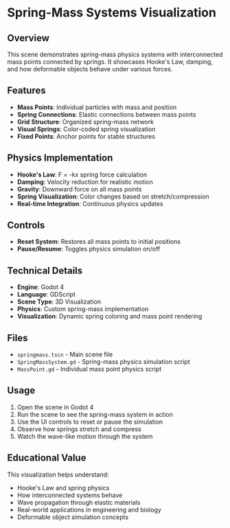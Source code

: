 # Spring-Mass Systems Visualization

## Overview
This scene demonstrates spring-mass physics systems with interconnected mass points connected by springs. It showcases Hooke's Law, damping, and how deformable objects behave under various forces.

## Features
- **Mass Points**: Individual particles with mass and position
- **Spring Connections**: Elastic connections between mass points
- **Grid Structure**: Organized spring-mass network
- **Visual Springs**: Color-coded spring visualization
- **Fixed Points**: Anchor points for stable structures

## Physics Implementation
- **Hooke's Law**: F = -kx spring force calculation
- **Damping**: Velocity reduction for realistic motion
- **Gravity**: Downward force on all mass points
- **Spring Visualization**: Color changes based on stretch/compression
- **Real-time Integration**: Continuous physics updates

## Controls
- **Reset System**: Restores all mass points to initial positions
- **Pause/Resume**: Toggles physics simulation on/off

## Technical Details
- **Engine**: Godot 4
- **Language**: GDScript
- **Scene Type**: 3D Visualization
- **Physics**: Custom spring-mass implementation
- **Visualization**: Dynamic spring coloring and mass point rendering

## Files
- `springmass.tscn` - Main scene file
- `SpringMassSystem.gd` - Spring-mass physics simulation script
- `MassPoint.gd` - Individual mass point physics script

## Usage
1. Open the scene in Godot 4
2. Run the scene to see the spring-mass system in action
3. Use the UI controls to reset or pause the simulation
4. Observe how springs stretch and compress
5. Watch the wave-like motion through the system

## Educational Value
This visualization helps understand:
- Hooke's Law and spring physics
- How interconnected systems behave
- Wave propagation through elastic materials
- Real-world applications in engineering and biology
- Deformable object simulation concepts
